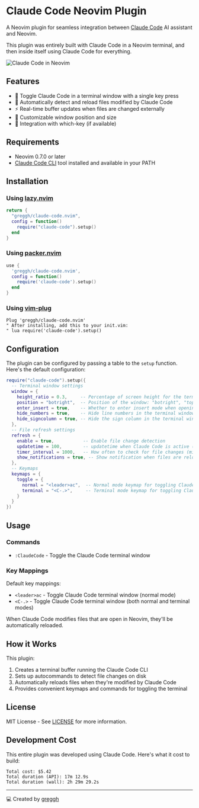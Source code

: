 # Claude Code Neovim Plugin

A Neovim plugin for seamless integration between [Claude Code](https://github.com/anthropics/claude-code) AI assistant and Neovim.

This plugin was entirely built with Claude Code in a Neovim terminal, and then inside itself using Claude Code for everything.

![Claude Code in Neovim](https://github.com/greggh/claude-code.nvim/assets/claude-code-demo.gif)

## Features

- 🚀 Toggle Claude Code in a terminal window with a single key press
- 🔄 Automatically detect and reload files modified by Claude Code
- ⚡ Real-time buffer updates when files are changed externally
- 📱 Customizable window position and size
- 🤖 Integration with which-key (if available)

## Requirements

- Neovim 0.7.0 or later
- [Claude Code CLI](https://github.com/anthropics/claude-code) tool installed and available in your PATH

## Installation

### Using [lazy.nvim](https://github.com/folke/lazy.nvim)

```lua
return {
  "greggh/claude-code.nvim",
  config = function()
    require("claude-code").setup()
  end
}
```

### Using [packer.nvim](https://github.com/wbthomason/packer.nvim)

```lua
use {
  'greggh/claude-code.nvim',
  config = function()
    require('claude-code').setup()
  end
}
```

### Using [vim-plug](https://github.com/junegunn/vim-plug)

```vim
Plug 'greggh/claude-code.nvim'
" After installing, add this to your init.vim:
" lua require('claude-code').setup()
```

## Configuration

The plugin can be configured by passing a table to the `setup` function. Here's the default configuration:

```lua
require("claude-code").setup({
  -- Terminal window settings
  window = {
    height_ratio = 0.3,     -- Percentage of screen height for the terminal window
    position = "botright",  -- Position of the window: "botright", "topleft", etc.
    enter_insert = true,    -- Whether to enter insert mode when opening Claude Code
    hide_numbers = true,    -- Hide line numbers in the terminal window
    hide_signcolumn = true, -- Hide the sign column in the terminal window
  },
  -- File refresh settings
  refresh = {
    enable = true,           -- Enable file change detection
    updatetime = 100,        -- updatetime when Claude Code is active (milliseconds)
    timer_interval = 1000,   -- How often to check for file changes (milliseconds)
    show_notifications = true, -- Show notification when files are reloaded
  },
  -- Keymaps
  keymaps = {
    toggle = {
      normal = "<leader>ac",  -- Normal mode keymap for toggling Claude Code
      terminal = "<C-.>",     -- Terminal mode keymap for toggling Claude Code
    }
  }
})
```

## Usage

### Commands

- `:ClaudeCode` - Toggle the Claude Code terminal window

### Key Mappings

Default key mappings:

- `<leader>ac` - Toggle Claude Code terminal window (normal mode)
- `<C-.>` - Toggle Claude Code terminal window (both normal and terminal modes)

When Claude Code modifies files that are open in Neovim, they'll be automatically reloaded.

## How it Works

This plugin:

1. Creates a terminal buffer running the Claude Code CLI
2. Sets up autocommands to detect file changes on disk
3. Automatically reloads files when they're modified by Claude Code
4. Provides convenient keymaps and commands for toggling the terminal

## License

MIT License - See [LICENSE](LICENSE) for more information.

## Development Cost

This entire plugin was developed using Claude Code. Here's what it cost to build:

```
Total cost: $5.42
Total duration (API): 17m 12.9s
Total duration (wall): 2h 29m 29.2s
```

---

💻 Created by [greggh](https://github.com/greggh)